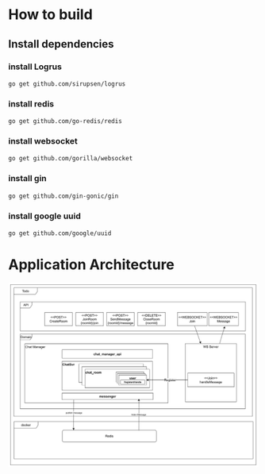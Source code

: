 # How to build
## Install dependencies

### install Logrus
```shell
go get github.com/sirupsen/logrus
```

### install redis
```shell
go get github.com/go-redis/redis
```

### install websocket
```shell
go get github.com/gorilla/websocket
```

### install gin
```shell
go get github.com/gin-gonic/gin
```

### install google uuid
```shell
go get github.com/google/uuid
```

# Application Architecture

![img.png](img.png)
